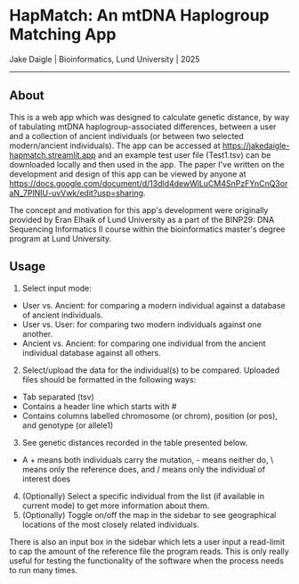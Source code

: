 # HapMatch: An mtDNA Haplogroup Matching App
Jake Daigle | Bioinformatics, Lund University | 2025
***
## About
This is a web app which was designed to calculate genetic distance, by way of tabulating mtDNA haplogroup-associated differences, between a user and a collection of ancient individuals (or between two selected modern/ancient individuals). The app can be accessed at https://jakedaigle-hapmatch.streamlit.app and an example test user file (Test1.tsv) can be downloaded locally and then used in the app. The paper I've written on the development and design of this app can be viewed by anyone at https://docs.google.com/document/d/13dld4dewWlLuCM4SnPzFYnCnQ3oraN_7PlNIU-uvVwk/edit?usp=sharing.

The concept and motivation for this app's development were originally provided by Eran Elhaik of Lund University as a part of the BINP29: DNA Sequencing Informatics II course within the bioinformatics master's degree program at Lund University. 
## Usage
1. Select input mode:
  - User vs. Ancient: for comparing a modern individual against a database of ancient individuals.
  - User vs. User: for comparing two modern individuals against one another.
  - Ancient vs. Ancient: for comparing one individual from the ancient individual database against all others.
2. Select/upload the data for the individual(s) to be compared. Uploaded files should be formatted in the following ways:
  - Tab separated (tsv)
  - Contains a header line which starts with #
  - Contains columns labelled chromosome (or chrom), position (or pos), and genotype (or allele1)
3. See genetic distances recorded in the table presented below.
  - A + means both individuals carry the mutation, - means neither do, \ means only the reference does, and / means only the individual of interest does
4. (Optionally) Select a specific individual from the list (if available in current mode) to get more information about them.
5. (Optionally) Toggle on/off the map in the sidebar to see geographical locations of the most closely related individuals.

There is also an input box in the sidebar which lets a user input a read-limit to cap the amount of the reference file the program reads. This is only really useful for testing the functionality of the software when the process needs to run many times.
